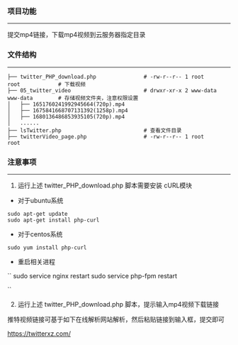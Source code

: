 ### 项目功能
---

提交mp4链接，下载mp4视频到云服务器指定目录

### 文件结构
---

```
├── twitter_PHP_download.php               # -rw-r--r-- 1 root     root            # 下载视频
├── 05_twitter_video                       # drwxr-xr-x 2 www-data www-data        # 存储视频文件夹，注意权限设置
│   ├── 1651760241992945664(720p).mp4
│   ├── 1675841668707131392(1258p).mp4
│   ├── 1680136486853935105(720p).mp4
│   ......
├── lsTwitter.php                          # 查看文件目录       
├── twitterVideo_page.php                  # -rw-r--r-- 1 root     root           

```

### 注意事项
---
1. 运行上述 twitter_PHP_download.php 脚本需要安装 cURL模块

- 对于ubuntu系统
```
sudo apt-get update
sudo apt-get install php-curl
```

- 对于centos系统

```
sudo yum install php-curl
```

- 重启相关进程

``
sudo service nginx restart
sudo service php-fpm restart

``

2. 运行上述 twitter_PHP_download.php 脚本，提示输入mp4视频下载链接

推特视频链接可基于如下在线解析网站解析，然后粘贴链接到输入框，提交即可

https://twitterxz.com/
